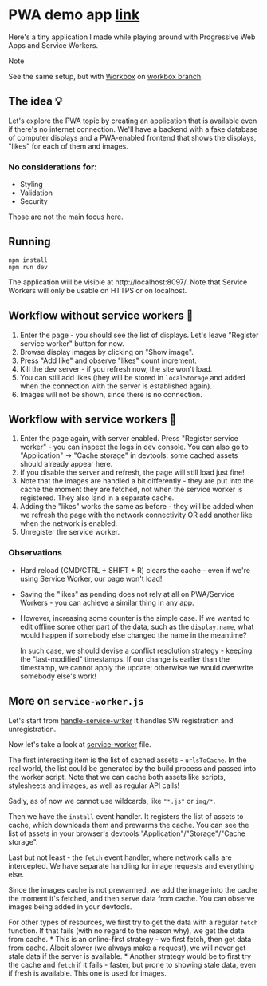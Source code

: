 # PWA demo app [link](https://pwa-demo.oto-jest-wawrzyn.pl/)

Here's a tiny application I made while playing around with Progressive Web Apps and Service Workers.

> [!NOTE]  
> See the same setup, but with [Workbox](https://developer.chrome.com/docs/workbox) on [workbox branch](https://github.com/Wawrzyn321/pwa-demo/tree/workbox).

## The idea 💡

Let's explore the PWA topic by creating an application that is available even if there's no internet connection. We'll have a backend with a fake database of computer displays and a PWA-enabled frontend that shows the displays, "likes" for each of them and images.

### No considerations for:

* Styling
* Validation
* Security

Those are not the main focus here.

## Running

```
npm install
npm run dev
```
The application will be visible at http://localhost:8097/. Note that Service Workers will only be usable on HTTPS or on localhost.

## Workflow without service workers 📵

1) Enter the page - you should see the list of displays. Let's leave "Register service worker" button for now.
1) Browse display images by clicking on "Show image".
1) Press "Add like" and observe "likes" count increment.
1) Kill the dev server - if you refresh now, the site won't load.
1) You can still add likes (they will be stored in `localStorage` and added when the connection with the server is established again).
1) Images will not be shown, since there is no connection.

## Workflow with service workers 🚀

1) Enter the page again, with server enabled. Press "Register service worker" - you can inspect the logs in dev console. You can also go to "Application" -> "Cache storage" in devtools: some cached assets should already appear here.
1) If you disable the server and refresh, the page will still load just fine!
1) Note that the images are handled a bit differently - they are put into the cache the moment they are fetched, not when the service worker is registered. They also land in a separate cache.
1) Adding the "likes" works the same as before - they will be added when we refresh the page with the network connectivity OR add another like when the network is enabled.
1) Unregister the service worker.

### Observations

* Hard reload (CMD/CTRL + SHIFT + R) clears the cache - even if we're using Service Worker, our page won't load!
* Saving the "likes" as pending does not rely at all on PWA/Service Workers - you can achieve a similar thing in any app.
* However, increasing some counter is the simple case. If we wanted to edit offline some other part of the data, such as the `display.name`, what would happen if somebody else changed the name in the meantime?
    
    In such case, we should devise a conflict resolution strategy - keeping the "last-modified" timestamps. If our change is earlier than the timestamp, we cannot apply the update: otherwise we would overwrite somebody else's work! 

## More on `service-worker.js`

Let's start from [handle-service-wrker](./public/handle-service-worker.js) It handles SW registration and unregistration.

Now let's take a look at [service-worker](./public/service-worker.js) file.

The first interesting item is the list of cached assets - `urlsToCache`. In the real world, the list could be generated by the build process and passed into the worker script. Note that we can cache both assets like scripts, stylesheets and images, as well as regular API calls!

Sadly, as of now we cannot use wildcards, like `"*.js"` or `img/*`.

Then we have the `install` event handler. It registers the list of assets to cache, which downloads them and prewarms the cache. You can see the list of assets in your browser's devtools "Application"/"Storage"/"Cache storage".

Last but not least - the `fetch` event handler, where network calls are intercepted. We have separate handling for image requests and everything else.

Since the images cache is not prewarmed, we add the image into the cache the moment it's fetched, and then serve data from cache. You can observe images being added in your devtools.

For other types of resources, we first try to get the data with a regular `fetch` function. If that fails (with no regard to the reason why), we get the data from cache.
    * This is an online-first strategy - we first fetch, then get data from cache. Albeit slower (we always make a request), we will never get stale data if the server is available.
    * Another strategy would be to first try the cache and `fetch` if it fails - faster, but prone to showing stale data, even if fresh is available. This one is used for images.
